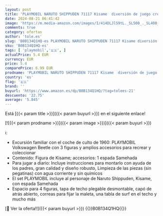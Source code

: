 ```yaml
---
layout: post
title: 'PLAYMOBIL NARUTO SHIPPUDEN 71117 Kisame  diversión de juego creativo para fans del anime con grandes detalles y extras auténticos  6 piezas  a partir de 5 años'
date: 2024-08-21 06:41:42
image: 'https://m.media-amazon.com/images/I/414DLJlS9tL._SL500_._SL400_.jpg'
comments: true
category: ofertas
author: 'tole.es'
slug: 'B0B134Q1HQ-es PLAYMOBIL NARUTO SHIPPUDEN 71117 Kisame diversión de juego...'
sku: 'B0B134Q1HQ-es'
tags: [ 'playmobil','🇪🇸', ]
actualPrice: 5.4 EUR
currency: EUR
price: 5.4
comparePrice: 6.99 EUR
prodname: 'PLAYMOBIL NARUTO SHIPPUDEN 71117 Kisame  diversión de juego creativo para fans del anime con grandes detalles y extras auténticos  6 piezas  a partir de 5 años'
country: 'es'
flag: '🇪🇸'
brand: ''
buyurl: 'https://www.amazon.es/dp/B0B134Q1HQ/?tag=tolees-21'
descuento: '22.75'
average: '5.845'
---
```


Está [{{< param title >}}]({{< param buyurl >}}) en el siguiente enlace!

[![{{< param prodname >}}]({{< param image >}})]({{< param buyurl >}})

ℹ️:

- Excursión familiar con el coche de culto de 1960: PLAYMOBIL Volkswagen Beetle con 3 figuras y amplios accesorios para recrear y coleccionar
- Contenido: Figura de Kisame; accesorios: 1 espada Samehada
- Para jugar a diario: Incluye instrucciones para montarlo con ayuda de los padres, gran calidad y diseño robusto, Limpieza de las piezas (sin pegatinas) con agua corriente y sin químicos
- El set PLAYMOBIL incluye al personaje de Naruto Shippuden, Kisame, con espada Samehada
- Espacio para 4 figuras, tapa de techo plegable desmontable, capó de atrás abierto, correas para fijar la maleta, una tabla de surf en el techo y mucho más

[🛒 Ver la oferta!!]({{< param buyurl >}})
{{<world>}}B0B134Q1HQ{{</world>}}
